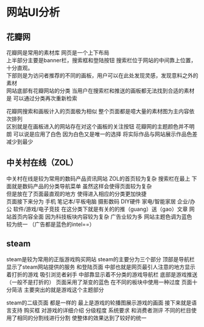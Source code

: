 # 网站UI分析
## 花瓣网
花瓣网是常用的素材库 网页是一个上下布局   
上半部分主要是banner栏，搜索框和登陆按钮 搜索栏位于网站的中间靠上位置，十分直观。  
下部则是为访问者推荐的不同的画板，用户可以在此处发现灵感，发现意料之外的素材   
网站底部有花瓣网站的分类 当用户在搜索栏和推送的画板都无法找到合适的素材是 可以通过分类再次重新检索

花瓣网搜索和画板计入的页面极为相似 整个页面都是噫大量的素材图为主内容依次排列     
区别就是在画板进入的网站存在对这个画板的关注按钮 
花瓣网的主题颜色并不明朗  可以说是应用了白色 因为白色又是唯一的选择 将实际作品与网站展示作品色差减少到最少 

## 中关村在线（ZOL）
中关村在线是较为常用的数码产品资讯网站
ZOL的首页较为复杂 搜索栏在最上 下面就是数码产品的分类导航菜单 虽然这样会使得页面较为复杂  
但是放在了页面最直观的地方 使得进入相应的分类更加快捷   
页面接下来分为 手机  笔记本/平板电脑  摄影数码  DIY硬件 家电/智能家居 企业/办公  软件/游戏/电子竞技 
在这分类下就是有关的的推（guang）送（gao）文章 
网站首页内容全面  因为科技板块内容较为复杂 广告业较为多
网站主题色调为蓝色 较为统一 （广告都是蓝色的intel==） 

## steam
steam是较为常用的正版游戏购买网站
steam的主要分为三个部分 顶部是导航栏 显示了steam网站提供的服务 和登陆页面
中部也就是网页最引人注意的地方显示着打折的游戏 吸引浏览者剁手 中部靠显示着不分类的游戏导航栏
底部是游戏推送（一般不是打折的）
页面采用了渐变的蓝色 在不同的板块中使用一种过度  页面十分简洁 主要突出的就是游戏这个主题部分

steam的二级页面 都是一样的 最上是游戏的轮播图展示游戏的画面 
接下来就是语言支持   购买框  对游戏的详细介绍   分级程度  系统要求  和消费者测评
不同的栏目使用了相同的分割线进行分割  使整体的效果达到了较好的统一
